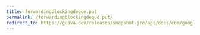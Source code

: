 ```yaml
---
title: forwardingblockingdeque.put
permalink: /forwardingblockingdeque.put/
redirect_to: https://guava.dev/releases/snapshot-jre/api/docs/com/google/common/collect/ForwardingBlockingDeque.html#put-E-
---
```


